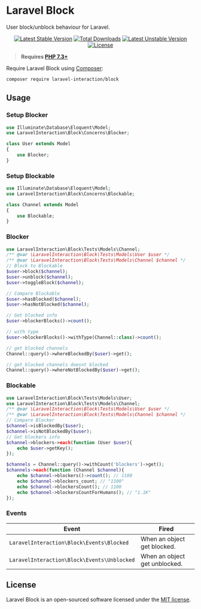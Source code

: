# Laravel Block

User block/unblock behaviour for Laravel.

<p align="center">
<a href="https://packagist.org/packages/laravel-interaction/block"><img src="https://poser.pugx.org/laravel-interaction/block/v/stable.svg" alt="Latest Stable Version"></a>
<a href="https://packagist.org/packages/laravel-interaction/block"><img src="https://poser.pugx.org/laravel-interaction/block/downloads" alt="Total Downloads"></a>
<a href="https://packagist.org/packages/laravel-interaction/block"><img src="https://poser.pugx.org/laravel-interaction/block/v/unstable.svg" alt="Latest Unstable Version"></a>
<a href="https://packagist.org/packages/laravel-interaction/block"><img src="https://poser.pugx.org/laravel-interaction/block/license" alt="License"></a>
</p>

> **Requires [PHP 7.3+](https://php.net/releases/)**

Require Laravel Block using [Composer](https://getcomposer.org):

```bash
composer require laravel-interaction/block
```

## Usage

### Setup Blocker

```php
use Illuminate\Database\Eloquent\Model;
use LaravelInteraction\Block\Concerns\Blocker;

class User extends Model
{
    use Blocker;
}
```

### Setup Blockable

```php
use Illuminate\Database\Eloquent\Model;
use LaravelInteraction\Block\Concerns\Blockable;

class Channel extends Model
{
    use Blockable;
}
```

### Blocker

```php
use LaravelInteraction\Block\Tests\Models\Channel;
/** @var \LaravelInteraction\Block\Tests\Models\User $user */
/** @var \LaravelInteraction\Block\Tests\Models\Channel $channel */
// Block to Blockable
$user->block($channel);
$user->unblock($channel);
$user->toggleBlock($channel);

// Compare Blockable
$user->hasBlocked($channel);
$user->hasNotBlocked($channel);

// Get blocked info
$user->blockerBlocks()->count(); 

// with type
$user->blockerBlocks()->withType(Channel::class)->count(); 

// get blocked channels
Channel::query()->whereBlockedBy($user)->get();

// get blocked channels doesnt blocked
Channel::query()->whereNotBlockedBy($user)->get();
```

### Blockable

```php
use LaravelInteraction\Block\Tests\Models\User;
use LaravelInteraction\Block\Tests\Models\Channel;
/** @var \LaravelInteraction\Block\Tests\Models\User $user */
/** @var \LaravelInteraction\Block\Tests\Models\Channel $channel */
// Compare Blocker
$channel->isBlockedBy($user); 
$channel->isNotBlockedBy($user);
// Get blockers info
$channel->blockers->each(function (User $user){
    echo $user->getKey();
});

$channels = Channel::query()->withCount('blockers')->get();
$channels->each(function (Channel $channel){
    echo $channel->blockers()->count(); // 1100
    echo $channel->blockers_count; // "1100"
    echo $channel->blockersCount(); // 1100
    echo $channel->blockersCountForHumans(); // "1.1K"
});
```

### Events

| Event | Fired |
| --- | --- |
| `LaravelInteraction\Block\Events\Blocked` | When an object get blocked. |
| `LaravelInteraction\Block\Events\Unblocked` | When an object get unblocked. |

## License

Laravel Block is an open-sourced software licensed under the [MIT license](LICENSE).
